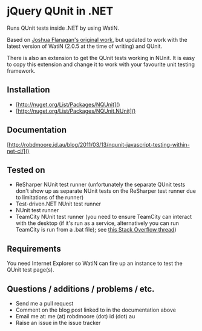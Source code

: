 ﻿jQuery QUnit in .NET
====================

Runs QUnit tests inside .NET by using WatiN.

Based on [Joshua Flanagan's original work](http://www.lostechies.com/blogs/joshuaflanagan/archive/2008/09/18/running-jquery-qunit-tests-under-continuous-integration.aspx), but updated to work with the latest version of WatiN (2.0.5 at the time of writing) and QUnit.

There is also an extension to get the QUnit tests working in NUnit. It is easy to copy this extension and change it to work with your favourite unit testing framework.

Installation
------------

 * [http://nuget.org/List/Packages/NQUnit]()
 * [http://nuget.org/List/Packages/NQUnit.NUnit]()

Documentation
-------------

[http://robdmoore.id.au/blog/2011/03/13/nqunit-javascript-testing-within-net-ci/]()

Tested on
---------

 * ReSharper NUnit test runner (unfortunately the separate QUnit tests don't show up as separate NUnit tests on the ReSharper test runner due to limitations of the runner)
 * Test-driven.NET NUnit test runner
 * NUnit test runner
 * TeamCity NUnit test runner (you need to ensure TeamCity can interact with the desktop (if it's run as a service, alternatively you can run TeamCity is run from a .bat file); see [this Stack Overflow thread](http://stackoverflow.com/questions/488443/running-watin-on-teamcity/3415992#3415992))

Requirements
------------

You need Internet Explorer so WatiN can fire up an instance to test the QUnit test page(s).

Questions / additions / problems / etc.
---------------------------------------

 * Send me a pull request
 * Comment on the blog post linked to in the documentation above
 * Email me at: me (at) robdmoore (dot) id (dot) au
 * Raise an issue in the issue tracker